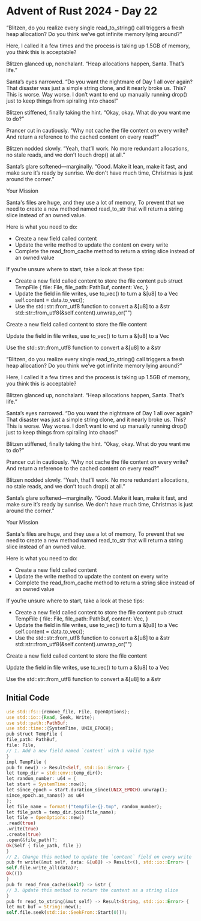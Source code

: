 # Advent of Rust 2024 - Day 22

“Blitzen, do you realize every single read_to_string() call triggers a fresh heap allocation? Do you think we’ve got infinite memory lying around?”

Here, I called it a few times and the process is taking up 1.5GB of memory, you think this is acceptable?

Blitzen glanced up, nonchalant. “Heap allocations happen, Santa. That’s life.”

Santa’s eyes narrowed. “Do you want the nightmare of Day 1 all over again? That disaster was just a simple string clone, and it nearly broke us. This? This is worse. Way worse. I don’t want to end up manually running drop() just to keep things from spiraling into chaos!”

Blitzen stiffened, finally taking the hint. “Okay, okay. What do you want me to do?”

Prancer cut in cautiously. “Why not cache the file content on every write? And return a reference to the cached content on every read?”

Blitzen nodded slowly. “Yeah, that’ll work. No more redundant allocations, no stale reads, and we don’t touch drop() at all.”

Santa’s glare softened—marginally. “Good. Make it lean, make it fast, and make sure it’s ready by sunrise. We don't have much time, Christmas is just around the corner.”

Your Mission

Santa's files are huge, and they use a lot of memory, To prevent that we need to create a new method named read_to_str that will return a string slice instead of an owned value.

Here is what you need to do:

- Create a new field called content
- Update the write method to update the content on every write
- Complete the read_from_cache method to return a string slice instead of an owned value

If you’re unsure where to start, take a look at these tips:

- Create a new field called content to store the file content
pub struct TempFile {
    file: File,
    file_path: PathBuf,
    content: Vec<u8>,
}
- Update the field in file writes, use to_vec() to turn a &[u8] to a Vec<u8>
self.content = data.to_vec();
- Use the std::str::from_utf8 function to convert a &[u8] to a &str
std::str::from_utf8(&self.content).unwrap_or("")

Create a new field called content to store the file content

Update the field in file writes, use to_vec() to turn a &[u8] to a Vec<u8>

Use the std::str::from_utf8 function to convert a &[u8] to a &str

“Blitzen, do you realize every single read_to_string() call triggers a fresh heap allocation? Do you think we’ve got infinite memory lying around?”

Here, I called it a few times and the process is taking up 1.5GB of memory, you think this is acceptable?

Blitzen glanced up, nonchalant. “Heap allocations happen, Santa. That’s life.”

Santa’s eyes narrowed. “Do you want the nightmare of Day 1 all over again? That disaster was just a simple string clone, and it nearly broke us. This? This is worse. Way worse. I don’t want to end up manually running drop() just to keep things from spiraling into chaos!”

Blitzen stiffened, finally taking the hint. “Okay, okay. What do you want me to do?”

Prancer cut in cautiously. “Why not cache the file content on every write? And return a reference to the cached content on every read?”

Blitzen nodded slowly. “Yeah, that’ll work. No more redundant allocations, no stale reads, and we don’t touch drop() at all.”

Santa’s glare softened—marginally. “Good. Make it lean, make it fast, and make sure it’s ready by sunrise. We don't have much time, Christmas is just around the corner.”

Your Mission

Santa's files are huge, and they use a lot of memory, To prevent that we need to create a new method named read_to_str that will return a string slice instead of an owned value.

Here is what you need to do:

- Create a new field called content
- Update the write method to update the content on every write
- Complete the read_from_cache method to return a string slice instead of an owned value

If you’re unsure where to start, take a look at these tips:

- Create a new field called content to store the file content
pub struct TempFile {
    file: File,
    file_path: PathBuf,
    content: Vec<u8>,
}
- Update the field in file writes, use to_vec() to turn a &[u8] to a Vec<u8>
self.content = data.to_vec();
- Use the std::str::from_utf8 function to convert a &[u8] to a &str
std::str::from_utf8(&self.content).unwrap_or("")

Create a new field called content to store the file content

Update the field in file writes, use to_vec() to turn a &[u8] to a Vec<u8>

Use the std::str::from_utf8 function to convert a &[u8] to a &str

## Initial Code
```rust
use std::fs::{remove_file, File, OpenOptions};
use std::io::{Read, Seek, Write};
use std::path::PathBuf;
use std::time::{SystemTime, UNIX_EPOCH};
pub struct TempFile {
file_path: PathBuf,
file: File,
// 1. Add a new field named `content` with a valid type
}
impl TempFile {
pub fn new() -> Result<Self, std::io::Error> {
let temp_dir = std::env::temp_dir();
let random_number: u64 = {
let start = SystemTime::now();
let since_epoch = start.duration_since(UNIX_EPOCH).unwrap();
since_epoch.as_nanos() as u64
};
let file_name = format!("tempfile-{}.tmp", random_number);
let file_path = temp_dir.join(file_name);
let file = OpenOptions::new()
.read(true)
.write(true)
.create(true)
.open(&file_path)?;
Ok(Self { file_path, file })
}
// 2. Change this method to update the `content` field on every write
pub fn write(&mut self, data: &[u8]) -> Result<(), std::io::Error> {
self.file.write_all(data)?;
Ok(())
}
pub fn read_from_cache(&self) -> &str {
// 3. Update this method to return the content as a string slice
}
pub fn read_to_string(&mut self) -> Result<String, std::io::Error> {
let mut buf = String::new();
self.file.seek(std::io::SeekFrom::Start(0))?;
```
